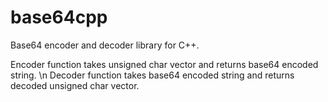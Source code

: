 # base64cpp
Base64 encoder and decoder library for C++.

Encoder function takes unsigned char vector and returns base64 encoded string. \n
Decoder function takes base64 encoded string and returns decoded unsigned char vector.
